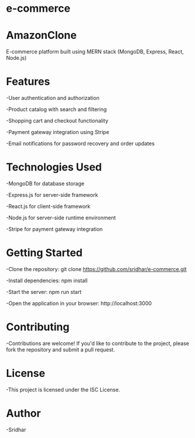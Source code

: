 # e-commerce
# AmazonClone
E-commerce platform built using MERN stack (MongoDB, Express, React, Node.js)

# Features
-User authentication and authorization

-Product catalog with search and filtering

-Shopping cart and checkout functionality

-Payment gateway integration using Stripe

-Email notifications for password recovery and order updates

# Technologies Used
-MongoDB for database storage

-Express.js for server-side framework

-React.js for client-side framework

-Node.js for server-side runtime environment

-Stripe for payment gateway integration

# Getting Started
-Clone the repository: git clone https://github.com/sridhar/e-commerce.git

-Install dependencies: npm install

-Start the server: npm run start

-Open the application in your browser: http://localhost:3000

# Contributing
-Contributions are welcome! If you'd like to contribute to the project, please fork the repository and submit a pull request.

# License
-This project is licensed under the ISC License.

# Author
-Sridhar
